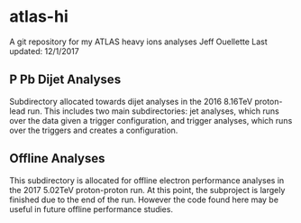 # atlas-hi #
A git repository for my ATLAS heavy ions analyses
Jeff Ouellette
Last updated: 12/1/2017

## P Pb Dijet Analyses ##
Subdirectory allocated towards dijet analyses in the 2016 8.16TeV proton-lead run. This includes two main subdirectories: jet analyses, which runs over the data given a trigger configuration, and trigger analyses, which runs over the triggers and creates a configuration.

## Offline Analyses ##
This subdirectory is allocated for offline electron performance analyses in the 2017 5.02TeV proton-proton run. At this point, the subproject is largely finished due to the end of the run. However the code found here may be useful in future offline performance studies.



